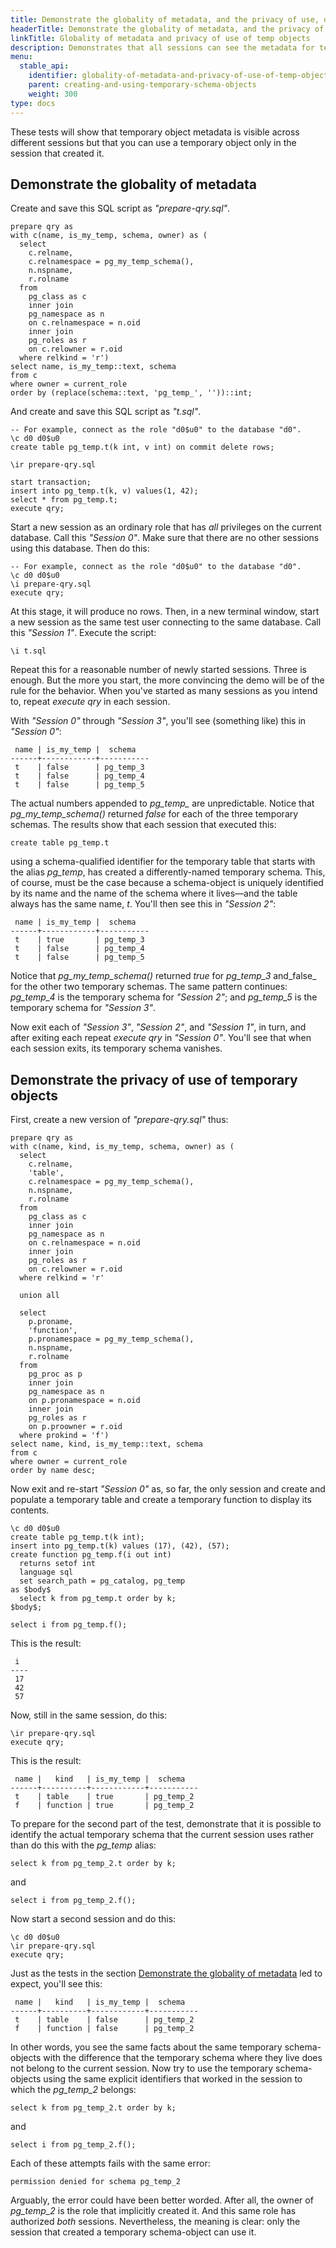 ```yaml
---
title: Demonstrate the globality of metadata, and the privacy of use, of temporary objects [YSQL]
headerTitle: Demonstrate the globality of metadata, and the privacy of use, of temporary objects
linkTitle: Globality of metadata and privacy of use of temp objects
description: Demonstrates that all sessions can see the metadata for temporary objects created by all other sessions—but that only the session that created a temporary object can use it. [YSQL]
menu:
  stable_api:
    identifier: globality-of-metadata-and-privacy-of-use-of-temp-objects
    parent: creating-and-using-temporary-schema-objects
    weight: 300
type: docs
---
```


These tests will show that temporary object metadata is visible across different sessions but that you can use a temporary object only in the session that created it.

## Demonstrate the globality of metadata

Create and save this SQL script as _"prepare-qry.sql"_.

```plpgsql
prepare qry as
with c(name, is_my_temp, schema, owner) as (
  select
    c.relname,
    c.relnamespace = pg_my_temp_schema(),
    n.nspname,
    r.rolname
  from
    pg_class as c
    inner join
    pg_namespace as n
    on c.relnamespace = n.oid
    inner join
    pg_roles as r
    on c.relowner = r.oid
  where relkind = 'r')
select name, is_my_temp::text, schema
from c
where owner = current_role
order by (replace(schema::text, 'pg_temp_', ''))::int;
```

And create and save this SQL script as _"t.sql"_.

```plpgsql
-- For example, connect as the role "d0$u0" to the database "d0".
\c d0 d0$u0
create table pg_temp.t(k int, v int) on commit delete rows;

\ir prepare-qry.sql

start transaction;
insert into pg_temp.t(k, v) values(1, 42);
select * from pg_temp.t;
execute qry;
```

Start a new session as an ordinary role that has _all_ privileges on the current database. Call this _"Session 0"_. Make sure that there are no other sessions using this database. Then do this:

```plpgsql
-- For example, connect as the role "d0$u0" to the database "d0".
\c d0 d0$u0
\i prepare-qry.sql
execute qry;
```

At this stage, it will produce no rows. Then, in a new terminal window, start a new session as the same test user connecting to the same database. Call this _"Session 1"_.  Execute the script:

```plpgsql
\i t.sql
```

Repeat this for a reasonable number of newly started sessions. Three is enough. But the more you start, the more convincing the demo will be of the rule for the behavior. When you've started as many sessions as you intend to, repeat _execute qry_ in each session.

With _"Session 0"_ through _"Session 3"_, you'll see (something like) this in _"Session 0"_:

```output
 name | is_my_temp |  schema   
------+------------+-----------
 t    | false      | pg_temp_3
 t    | false      | pg_temp_4
 t    | false      | pg_temp_5
```

The actual numbers appended to _pg_temp\__ are unpredictable. Notice that _pg_my_temp_schema()_ returned _false_ for each of the three temporary schemas. The results show that each session that executed this:

```plpgsql
create table pg_temp.t
```

using a schema-qualified identifier for the temporary table that starts with the alias _pg_temp_, has created a differently-named temporary schema. This, of course, must be the case because a schema-object is uniquely identified by its name and the name of the schema where it lives—and the table always has the same name, _t_. You'll then see this in _"Session 2"_:

```output
 name | is_my_temp |  schema   
------+------------+-----------
 t    | true       | pg_temp_3
 t    | false      | pg_temp_4
 t    | false      | pg_temp_5
```

Notice that _pg_my_temp_schema()_ returned _true_ for _pg_temp_3_ and_false_ for the other two temporary schemas. The same pattern continues: _pg_temp_4_ is the temporary schema for _"Session 2"_; and _pg_temp_5_ is the temporary schema for _"Session 3"_.

Now exit each of _"Session 3"_, _"Session 2"_, and _"Session 1"_, in turn, and after exiting each repeat _execute qry_ in _"Session 0"_. You'll see that when each session exits, its temporary schema vanishes.

## Demonstrate the privacy of use of temporary objects

First, create a new version of _"prepare-qry.sql"_ thus:

```plpgsql
prepare qry as
with c(name, kind, is_my_temp, schema, owner) as (
  select
    c.relname,
    'table',
    c.relnamespace = pg_my_temp_schema(),
    n.nspname,
    r.rolname
  from
    pg_class as c
    inner join
    pg_namespace as n
    on c.relnamespace = n.oid
    inner join
    pg_roles as r
    on c.relowner = r.oid
  where relkind = 'r'

  union all

  select
    p.proname,
    'function',
    p.pronamespace = pg_my_temp_schema(),
    n.nspname,
    r.rolname
  from
    pg_proc as p
    inner join
    pg_namespace as n
    on p.pronamespace = n.oid
    inner join
    pg_roles as r
    on p.proowner = r.oid
  where prokind = 'f')
select name, kind, is_my_temp::text, schema
from c
where owner = current_role
order by name desc;
```


Now exit and re-start _"Session 0"_ as, so far, the only session and create and populate a temporary table and create a temporary function to display its contents.

```plpgsql
\c d0 d0$u0
create table pg_temp.t(k int);
insert into pg_temp.t(k) values (17), (42), (57);
create function pg_temp.f(i out int)
  returns setof int
  language sql
  set search_path = pg_catalog, pg_temp
as $body$
  select k from pg_temp.t order by k;
$body$;

select i from pg_temp.f();
```

This is the result:

```output
 i  
----
 17
 42
 57
```

Now, still in the same session, do this:

```plpgsql
\ir prepare-qry.sql
execute qry;
```

This is the result:

```output
 name |   kind   | is_my_temp |  schema   
------+----------+------------+-----------
 t    | table    | true       | pg_temp_2
 f    | function | true       | pg_temp_2
```

To prepare for the second part of the test, demonstrate that it is possible to identify the actual temporary schema that the current session uses rather than do this with the _pg_temp_ alias:

```plpgsql
select k from pg_temp_2.t order by k;
```

and

```plpgsql
select i from pg_temp_2.f(); 
```

Now start a second session and do this:

```plpgsql
\c d0 d0$u0
\ir prepare-qry.sql
execute qry;
```

Just as the tests in the section [Demonstrate the globality of metadata](./#demonstrate-the-globality-of-metadata) led to expect, you'll see this:

```output
 name |   kind   | is_my_temp |  schema   
------+----------+------------+-----------
 t    | table    | false      | pg_temp_2
 f    | function | false      | pg_temp_2
```

In other words, you see the same facts about the same temporary schema-objects with the difference that the temporary schema where they live does not belong to the current session. Now try to use the temporary schema-objects using the same explicit identifiers that worked in the session to which  the _pg_temp_2_ belongs:

```plpgsql
select k from pg_temp_2.t order by k;
```

and

```plpgsql
select i from pg_temp_2.f(); 
```

Each of these attempts fails with the same error:

```output
permission denied for schema pg_temp_2
```

Arguably, the error could have been better worded. After all, the owner of _pg_temp_2_ is the role that implicitly created it. And this same role has authorized _both_ sessions. Nevertheless, the meaning is clear: only the session that created a temporary schema-object can use it.